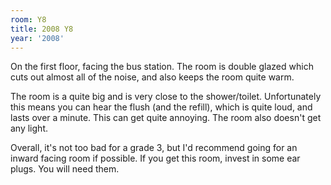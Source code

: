 ```yaml
---
room: Y8
title: 2008 Y8
year: '2008'
---
```


On the first floor, facing the bus station. The room is double glazed which cuts out almost all of the noise, and also keeps the room quite warm.

The room is a quite big and is very close to the shower/toilet. Unfortunately this means you can hear the flush (and the refill), which is quite loud, and lasts over a minute. This can get quite annoying. The room also doesn't get any light.

Overall, it's not too bad for a grade 3, but I'd recommend going for an inward facing room if possible. If you get this room, invest in some ear plugs. You will need them.